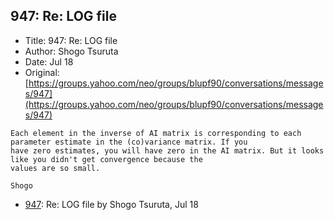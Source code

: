 ## 947: Re: LOG file

- Title: 947: Re: LOG file
- Author: Shogo Tsuruta
- Date: Jul 18
- Original: [https://groups.yahoo.com/neo/groups/blupf90/conversations/messages/947](https://groups.yahoo.com/neo/groups/blupf90/conversations/messages/947)

```
Each element in the inverse of AI matrix is corresponding to each parameter estimate in the (co)variance matrix. If you
have zero estimates, you will have zero in the AI matrix. But it looks like you didn't get convergence because the
values are so small.

Shogo
```

- [947](0947.md): Re: LOG file by Shogo Tsuruta, Jul 18
